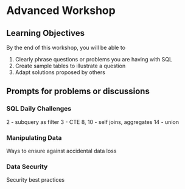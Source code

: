 # Advanced Workshop
## Learning Objectives
By the end of this workshop, you will be able to
1. Clearly phrase questions or problems you are having with SQL
1. Create sample tables to illustrate a question
1. Adapt solutions proposed by others

## Prompts for problems or discussions
### SQL Daily Challenges
2 - subquery as filter
3 - CTE
8, 10 - self joins, aggregates
14 - union

### Manipulating Data
Ways to ensure against accidental data loss

### Data Security
Security best practices
